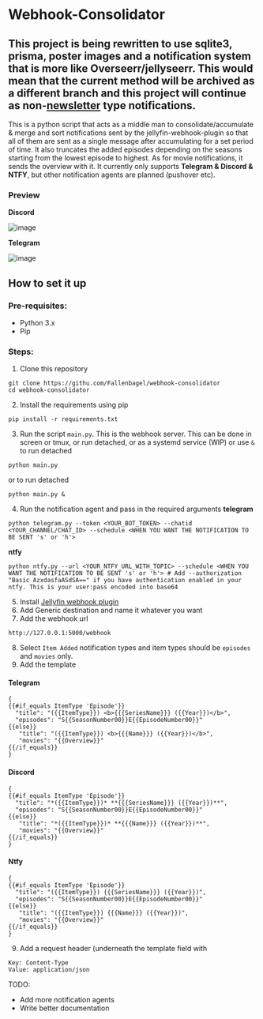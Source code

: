 # Webhook-Consolidator
## This project is being rewritten to use sqlite3, prisma, poster images and a notification system that is more like Overseerr/jellyseerr. This would mean that the current method will be archived as a different branch and this project will continue as non-[newsletter](https://github.com/Cloud9Developer/Jellyfin-Newsletter-Plugin) type notifications.  

This is a python script that acts as a middle man to consolidate/accumulate & merge and sort notifications sent by the jellyfin-webhook-plugin so that all of them are sent as a single message after accumulating for a set period of time. It also truncates the added episodes depending on the seasons starting from the lowest episode to highest. As for movie notifications, it sends the overview with it. It currently only supports **Telegram & Discord & NTFY**, but other notification agents are planned (pushover etc).

### Preview
**Discord**

![image](https://user-images.githubusercontent.com/98979876/217692473-f0158579-90a2-48e9-b6e3-92fb537384ea.png)

**Telegram**

![image](https://user-images.githubusercontent.com/98979876/217665893-a601345f-3d0f-4007-9a81-6094049b7b02.png)

## How to set it up
### Pre-requisites:
- Python 3.x
- Pip
### Steps:
1. Clone this repository
```
git clone https://githu.com/Fallenbagel/webhook-consolidator
cd webhook-consolidator
```
2. Install the requirements using pip
```
pip install -r requirements.txt
```
3. Run the script `main.py`. This is the webhook server. This can be done in screen or tmux, or run detached, or as a systemd service (WIP) or use `&` to run detached
```
python main.py
```
or to run detached
```
python main.py & 
```
4. Run the notification agent and pass in the required arguments
__telegram__
```
python telegram.py --token <YOUR_BOT_TOKEN> --chatid <YOUR_CHANNEL/CHAT_ID> --schedule <WHEN YOU WANT THE NOTIFICATION TO BE SENT 's' or 'h'>
```
__ntfy__
```
python ntfy.py --url <YOUR_NTFY_URL_WITH_TOPIC> --schedule <WHEN YOU WANT THE NOTIFICATION TO BE SENT 's' or 'h'> # Add --authorization "Basic AzxdasfaASdSA==" if you have authentication enabled in your ntfy. This is your user:pass encoded into base64
```
5. Install [Jellyfin webhook plugin](https://github.com/jellyfin/jellyfin-plugin-webhook)
6. Add Generic destination and name it whatever you want
7. Add the webhook url
```
http://127.0.0.1:5000/webhook
```
8. Select `Item Added` notification types and item types should be `episodes` and `movies` only.
8. Add the template
#### Telegram
```
{
{{#if_equals ItemType 'Episode'}}
  "title": "({{ItemType}}) <b>{{{SeriesName}}} ({{Year}})</b>",
  "episodes": "S{{SeasonNumber00}}E{{EpisodeNumber00}}"
{{else}}
   "title": "({{ItemType}}) <b>{{{Name}}} ({{Year}})</b>",
   "movies": "{{Overview}}"
{{/if_equals}}
}
```
#### Discord
```
{
{{#if_equals ItemType 'Episode'}}
  "title": "*({{ItemType}})* **{{{SeriesName}}} ({{Year}})**",
  "episodes": "S{{SeasonNumber00}}E{{EpisodeNumber00}}"
{{else}}
   "title": "*({{ItemType}})* **{{{Name}}} ({{Year}})**",
   "movies": "{{Overview}}"
{{/if_equals}}
}
```
#### Ntfy
```
{
{{#if_equals ItemType 'Episode'}}
  "title": "({{ItemType}}) {{{SeriesName}}} ({{Year}})",
  "episodes": "S{{SeasonNumber00}}E{{EpisodeNumber00}}"
{{else}}
   "title": "({{ItemType}}) {{{Name}}} ({{Year}})",
   "movies": "{{Overview}}"
{{/if_equals}}
}
```
9. Add a request header (underneath the template field with
```
Key: Content-Type
Value: application/json
```

TODO:
- Add more notification agents
- Write better documentation
